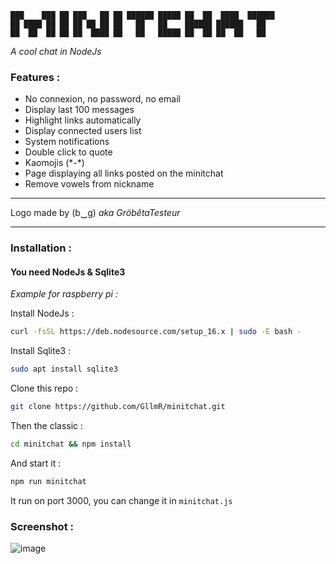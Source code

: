 ```
███    ███ ██ ███   ██ ██ ██████ █████ ██  ██  ████  ██████
██ ████ ██ ██ ██ ██ ██ ██   ██   ██    ██████ ██████   ██  
██  ██  ██ ██ ██  ████ ██   ██   █████ ██  ██ ██  ██   ██  
``` 

_A cool chat in NodeJs_

### Features : 
- No connexion, no password, no email
- Display last 100 messages 
- Highlight links automatically
- Display connected users list
- System notifications 
- Double click to quote
- Kaomojis (\*-\*) 
- Page displaying all links posted on the minitchat
- Remove vowels from nickname

---

Logo made by (b‿g) _aka GröbêtaTesteur_

---

### Installation :   
#### **You need NodeJs & Sqlite3**
_Example for raspberry pi :_   

Install NodeJs :    

```bash
curl -fsSL https://deb.nodesource.com/setup_16.x | sudo -E bash -
```

Install Sqlite3 :   
```bash
sudo apt install sqlite3
```
Clone this repo :
```bash
git clone https://github.com/GllmR/minitchat.git
```

Then the classic : 
```bash
cd minitchat && npm install
```

And start it : 
```bash 
npm run minitchat
```

It run on port 3000, you can change it in `minitchat.js`


### Screenshot :
![image](https://user-images.githubusercontent.com/56537238/151720109-36a0fca6-2541-496a-90a4-7f622e8e8142.png)
